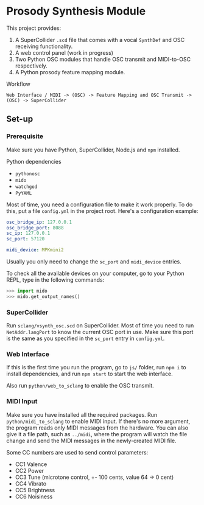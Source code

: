 # Prosody Synthesis Module

This project provides:
1. A SuperCollider `.scd` file that comes with a vocal `SynthDef` and OSC
   receiving functionality.
3. A web control panel (work in progress)
2. Two Python OSC modules that handle OSC transmit and MIDI-to-OSC respectively.
3. A Python prosody feature mapping module.

Workflow
```
Web Interface / MIDI -> (OSC) -> Feature Mapping and OSC Transmit -> (OSC) -> SuperCollider
```

## Set-up

### Prerequisite
Make sure you have Python, SuperCollider, Node.js and `npm` installed.

Python dependencies
- `pythonosc`
- `mido`
- `watchgod`
- `PyYAML`

Most of time, you need a configuration file to make it work properly. To do
this, put a file `config.yml` in the project root. Here's a configuration example:

``` yaml
osc_bridge_ip: 127.0.0.1
osc_bridge_port: 8088
sc_ip: 127.0.0.1
sc_port: 57120

midi_device: MPKmini2
```

Usually you only need to change the `sc_port` and `midi_device` entries.

To check all the available devices on your computer, go to your Python REPL,
type in the following commands:

``` python
>>> import mido
>>> mido.get_output_names()
```

### SuperCollider

Run `sclang/vsynth_osc.scd` on SuperCollider. Most of time you need to run
`NetAddr.langPort` to know the current OSC port in use. Make sure this port is
the same as you specified in the `sc_port` entry in `config.yml`.

### Web Interface

If this is the first time you run the program, go to `js/` folder, run `npm i`
to install dependencies, and run `npm start` to start the web interface.

Also run `python/web_to_sclang` to enable the OSC transmit.

### MIDI Input

Make sure you have installed all the required packages. Run
`python/midi_to_sclang` to enable MIDI input. If there's no more argument, the
program reads only MIDI messages from the hardware. You can also give it a file
path, such as `../midi`, where the program will watch the file change and send
the MIDI messages in the newly-created MIDI file.

Some CC numbers are used to send control parameters:
- CC1 Valence
- CC2 Power
- CC3 Tune (microtone control, +- 100 cents, value 64 -> 0 cent)
- CC4 Vibrato
- CC5 Brightness
- CC6 Noisiness
